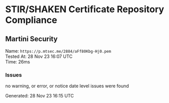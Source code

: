 # STIR/SHAKEN Certificate Repository Compliance

## Martini Security

Name: `https://p.mtsec.me/2884/aFf80Kbg-Hj0.pem`\
Tested At: 28 Nov 23 16:07 UTC\
Time: 26ms

### Issues

no warning, or error, or notice date level issues were found

Generated: 28 Nov 23 16:15 UTC